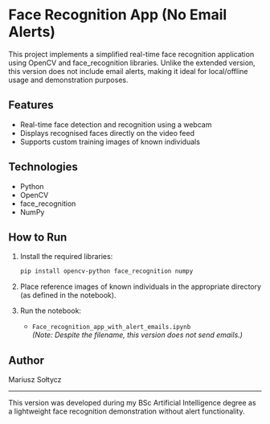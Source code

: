 
# Face Recognition App (No Email Alerts)

This project implements a simplified real-time face recognition application using OpenCV and face_recognition libraries. 
Unlike the extended version, this version does not include email alerts, making it ideal for local/offline usage and demonstration purposes.

## Features

- Real-time face detection and recognition using a webcam
- Displays recognised faces directly on the video feed
- Supports custom training images of known individuals

## Technologies

- Python
- OpenCV
- face_recognition
- NumPy

## How to Run

1. Install the required libraries:
   ```bash
   pip install opencv-python face_recognition numpy
   ```

2. Place reference images of known individuals in the appropriate directory (as defined in the notebook).

3. Run the notebook:
   - `Face_recognition_app_with_alert_emails.ipynb`  
     *(Note: Despite the filename, this version does not send emails.)*

## Author

Mariusz Sołtycz

---

This version was developed during my BSc Artificial Intelligence degree as a lightweight face recognition demonstration without alert functionality.
